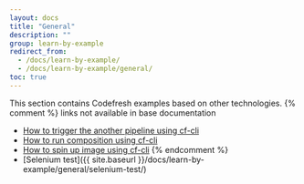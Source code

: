 ```yaml
---
layout: docs
title: "General"
description: ""
group: learn-by-example
redirect_from:
  - /docs/learn-by-example/
  - /docs/learn-by-example/general/
toc: true
---
```

This section contains Codefresh examples based on other technologies.
{% comment %}
links not available in base documentation
- [How to trigger the another pipeline using cf-cli](doc:how-to-trigger-another-pipeline-using-cf-cli)
- [How to run composition using cf-cli](doc:how-to-run-composition-using-cf-cli-1) 
- [How to spin up image using cf-cli](doc:how-to-spin-up-image-using-cf-cli)
{% endcomment %}
- [Selenium test]({{ site.baseurl }}/docs/learn-by-example/general/selenium-test/)
